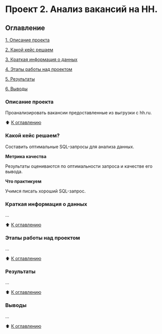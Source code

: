 # Проект 2. Анализ вакансий на HH.

## Оглавление
[1. Описание проекта](https://github.com/DmitriyVitalyevich/sf_data_science/tree/main/Project_2#%D0%BE%D0%BF%D0%B8%D1%81%D0%B0%D0%BD%D0%B8%D0%B5-%D0%BF%D1%80%D0%BE%D0%B5%D0%BA%D1%82%D0%B0)

[2. Какой кейс решаем](https://github.com/DmitriyVitalyevich/sf_data_science/tree/main/Project_0/README.md#Какой=кейс-решаем?)

[3. Краткая информация о данных](https://github.com/DmitriyVitalyevich/sf_data_science/tree/main/Project_0/README.md#Краткая-информация-о-данных)

[4. Этапы работы над проектом](https://github.com/DmitriyVitalyevich/sf_data_science/tree/main/Project_0/README.md#Этапы-работы-над-проектом)

[5. Результаты](https://github.com/DmitriyVitalyevich/sf_data_science/tree/main/Project_0/README.md#Результаты)

[6. Выводы](https://github.com/DmitriyVitalyevich/sf_data_science/tree/main/Project_0/README.md#Выводы)

### Описание проекта
Проанализировать вакансии предоставленные из выгрузки с hh.ru.

:arrow_up: [К оглавлению](https://github.com/DmitriyVitalyevich/sf_data_science/tree/main/Project_0/README.md#Оглавление)

### Какой кейс решаем?
Составить оптимальные SQL-запросы для анализа данных. 

**Метрика качества**

Результаты оцениваются по оптимальности запроса и качестве его вывода.

**Что практикуем** 

Учимся писать хороший SQL-запрос.

### Краткая информация о данных
...

:arrow_up: [К оглавлению](https://github.com/DmitriyVitalyevich/sf_data_science/tree/main/Project_0/README.md#Оглавление)

### Этапы работы над проектом
...

:arrow_up: [К оглавлению](https://github.com/DmitriyVitalyevich/sf_data_science/tree/main/Project_0/README.md#Оглавление)

### Результаты 
...

:arrow_up: [К оглавлению](https://github.com/DmitriyVitalyevich/sf_data_science/tree/main/Project_0/README.md#Оглавление)

### Выводы 
...

:arrow_up: [К оглавлению](https://github.com/DmitriyVitalyevich/sf_data_science/tree/main/Project_0/README.md#Оглавление)
